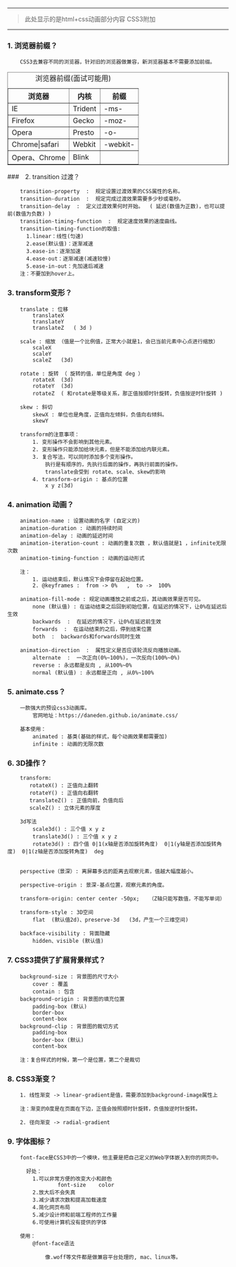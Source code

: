 ****
> 此处显示的是html+css动画部分内容
CSS3附加
****

### 1. 浏览器前缀？
```
    CSS3去兼容不同的浏览器，针对旧的浏览器做兼容，新浏览器基本不需要添加前缀。
```

<table width='390' border='1' align='center'>
    <caption>浏览器前缀(面试可能用)</caption>
    <thead>
        <tr>
            <th>
                浏览器
            </th>
            <th>
                内核
            </th>
            <th>
                前缀
            </th>
        </tr>
    </thead>
        <tr>
            <td>IE</td>
            <td>Trident</td>
            <td>-ms-</td>
        </tr>
        <tr>
            <td>Firefox</td>
            <td>Gecko</td>
            <td>-moz-</td>
        </tr>
        <tr>
            <td>Opera</td>
            <td>Presto</td>
            <td>-o-</td>
        </tr>
        <tr>
            <td>Chrome|safari</td>
            <td>Webkit</td>
            <td>-webkit-</td>
        </tr>
        <tr>
            <td>Opera、Chrome</td>
            <td>Blink</td>
            <td></td>
        </tr>
    <tobody>
    </tobody>
    <tfoot>
    </tfoot>
</table>

###　2. transition 过渡？
```
    transition-property  :  规定设置过渡效果的CSS属性的名称。
    transition-duration  :  规定完成过渡效果需要多少秒或毫秒。
    transition-delay  :  定义过渡效果何时开始。  ( 延迟(数值为正数)，也可以提前(数值为负数) )
    transition-timing-function  :  规定速度效果的速度曲线。
    transition-timing-function的取值:
      1.linear：线性(匀速)
      2.ease(默认值)：逐渐减速
      3.ease-in：逐渐加速
      4.ease-out：逐渐减速(减速较慢)
      5.ease-in-out：先加速后减速
    注：不要加到hover上。
```

### 3. transform变形？
```
    translate : 位移
        translateX
        translateY
        translateZ   ( 3d )
    
    scale : 缩放 （值是一个比例值，正常大小就是1，会已当前元素中心点进行缩放）
        scaleX
        scaleY
        scaleZ   (3d)

    rotate : 旋转 （ 旋转的值，单位是角度 deg ）
        rotateX  (3d)
        rotateY  (3d)
        rotateZ  ( 和rotate是等级关系，那正值按顺时针旋转，负值按逆时针旋转 )

    skew : 斜切
        skewX : 单位也是角度，正值向左倾斜，负值向右倾斜。
        skewY

    transform的注意事项：
        1. 变形操作不会影响到其他元素。
        2. 变形操作只能添加给块元素，但是不能添加给内联元素。
        3. 复合写法，可以同时添加多个变形操作。
            执行是有顺序的，先执行后面的操作，再执行前面的操作。
            translate会受到 rotate、scale、skew的影响
        4. transform-origin : 基点的位置
            x y z(3d)
```

### 4. animation 动画？
```
    animation-name : 设置动画的名字 (自定义的)
    animation-duration : 动画的持续时间
    animation-delay : 动画的延迟时间
    animation-iteration-count : 动画的重复次数 ，默认值就是1 ，infinite无限次数
    animation-timing-function : 动画的运动形式

    注：
        1. 运动结束后，默认情况下会停留在起始位置。
        2. @keyframes :  from -> 0%   ,  to ->  100%

    animation-fill-mode : 规定动画播放之前或之后，其动画效果是否可见。
     	none (默认值) : 在运动结束之后回到初始位置，在延迟的情况下，让0%在延迟后生效
 		backwards  :  在延迟的情况下，让0%在延迟前生效
	 	forwards  :  在运动结束的之后，停到结束位置
	 	both  :  backwards和forwards同时生效

    animation-direction  :  属性定义是否应该轮流反向播放动画。
	 	alternate  :  一次正向(0%~100%)，一次反向(100%~0%)
	 	reverse : 永远都是反向 , 从100%~0%
	 	normal (默认值) : 永远都是正向 , 从0%~100%
```

### 5. animate.css？
```
    一款强大的预设css3动画库。
      	官网地址：https://daneden.github.io/animate.css/
     		
    基本使用：
	    animated : 基类(基础的样式，每个动画效果都需要加)
	    infinite : 动画的无限次数
```

### 6. 3D操作？
```
    transform:
       rotateX() : 正值向上翻转
       rotateY() : 正值向右翻转
       translateZ() : 正值向前，负值向后
       scaleZ() : 立体元素的厚度

    3d写法
	    scale3d() : 三个值 x y z
	    translate3d() : 三个值 x y z
	    rotate3d() : 四个值 0|1(x轴是否添加旋转角度)  0|1(y轴是否添加旋转角度)  0|1(z轴是否添加旋转角度)  deg


    perspective（景深）: 离屏幕多远的距离去观察元素，值越大幅度越小。

    perspective-origin : 景深-基点位置，观察元素的角度。

    transform-origin: center center -50px;   （Z轴只能写数值，不能写单词）

    transform-style : 3D空间
	    flat  (默认值2d)、preserve-3d   (3d，产生一个三维空间)

    backface-visibility : 背面隐藏
	    hidden、visible (默认值)
```

### 7. CSS3提供了扩展背景样式？
```
    background-size : 背景图的尺寸大小
	    cover : 覆盖
	    contain : 包含 
    background-origin : 背景图的填充位置
	    padding-box (默认)
	    border-box
	    content-box
    background-clip : 背景图的裁切方式
	    padding-box 
	    border-box (默认) 
	    content-box 

    注：复合样式的时候，第一个是位置，第二个是裁切
```

### 8. CSS3渐变？
```
    1. 线性渐变 -> linear-gradient是值，需要添加到background-image属性上

    注：渐变的0度是在页面在下边，正值会按照顺时针旋转，负值按逆时针旋转。

    2. 径向渐变 -> radial-gradient 
```

### 9. 字体图标？
```
    font-face是CSS3中的一个模块，他主要是把自己定义的Web字体嵌入到你的网页中。
 
      好处：
      	1.可以非常方便的改变大小和颜色
                font-size    color
      	2.放大后不会失真
      	3.减少请求次数和提高加载速度
      	4.简化网页布局
        5.减少设计师和前端工程师的工作量
	    6.可使用计算机没有提供的字体

    使用：
        @font-face语法

            像.woff等文件都是做兼容平台处理的, mac、linux等。
```